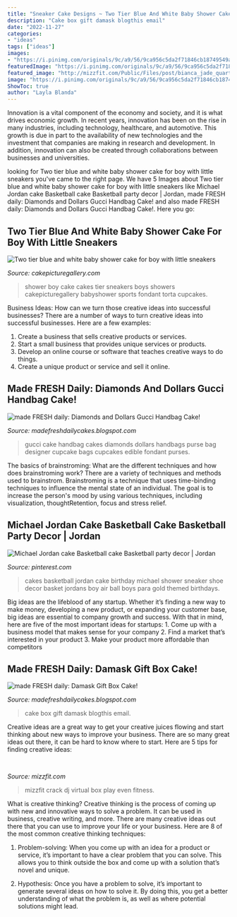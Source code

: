 ```yaml
---
title: "Sneaker Cake Designs ~ Two Tier Blue And White Baby Shower Cake For Boy With Little Sneakers"
description: "Cake box gift damask blogthis email"
date: "2022-11-27"
categories:
- "ideas"
tags: ["ideas"]
images:
- "https://i.pinimg.com/originals/9c/a9/56/9ca956c5da2f71846cb18749549a500c.jpg"
featuredImage: "https://i.pinimg.com/originals/9c/a9/56/9ca956c5da2f71846cb18749549a500c.jpg"
featured_image: "http://mizzfit.com/Public/Files/post/bianca_jade_quarterly_subscription_box_fitness_e34e6fdcae.jpg"
image: "https://i.pinimg.com/originals/9c/a9/56/9ca956c5da2f71846cb18749549a500c.jpg"
ShowToc: true
author: "Layla Blanda"
---
```



Innovation is a vital component of the economy and society, and it is what drives economic growth. In recent years, innovation has been on the rise in many industries, including technology, healthcare, and automotive. This growth is due in part to the availability of new technologies and the investment that companies are making in research and development. In addition, innovation can also be created through collaborations between businesses and universities.

	

		
looking for Two tier blue and white baby shower cake for boy with little sneakers you've came to the right page. We have 5 Images about Two tier blue and white baby shower cake for boy with little sneakers like Michael Jordan cake Basketball cake Basketball party decor | Jordan, made FRESH daily: Diamonds and Dollars Gucci Handbag Cake! and also made FRESH daily: Diamonds and Dollars Gucci Handbag Cake!. Here you go:
		
    
## Two Tier Blue And White Baby Shower Cake For Boy With Little Sneakers

<img loading=lazy src="http://www.cakepicturegallery.com/d/59252-2/Two+tier+blue+and+white+baby+shower+cake+for+boy+with+little+sneakers+on+top.JPG" onerror="this.onerror=null;this.src='https://tse4.mm.bing.net/th?id=OIP.GTzwejJEN0admoTVdf-xrwHaMR&amp;pid=15.1';" alt="Two tier blue and white baby shower cake for boy with little sneakers">

_Source: cakepicturegallery.com_

>shower boy cake cakes tier sneakers boys showers cakepicturegallery babyshower sports fondant torta cupcakes. 

	

Business Ideas: How can we turn those creative ideas into successful businesses?
There are a number of ways to turn creative ideas into successful businesses. Here are a few examples: 
1. Create a business that sells creative products or services.
2. Start a small business that provides unique services or products.
3. Develop an online course or software that teaches creative ways to do things. 
4. Create a unique product or service and sell it online.

    
## Made FRESH Daily: Diamonds And Dollars Gucci Handbag Cake!

<img loading=lazy src="http://4.bp.blogspot.com/-c8Dvtg1UwZE/T3eIzlwEmuI/AAAAAAAAByQ/Rk5B6Lsd72s/s1600/013.JPG" onerror="this.onerror=null;this.src='https://tse4.mm.bing.net/th?id=OIP.7zlz7psK0Of6y4HgoflQywHaJ4&amp;pid=15.1';" alt="made FRESH daily: Diamonds and Dollars Gucci Handbag Cake!">

_Source: madefreshdailycakes.blogspot.com_

>gucci cake handbag cakes diamonds dollars handbags purse bag designer cupcake bags cupcakes edible fondant purses. 

	

The basics of brainstroming: What are the different techniques and how does brainstroming work?
There are a variety of techniques and methods used to brainstrom. Brainstroming is a technique that uses time-binding techniques to influence the mental state of an individual. The goal is to increase the person's mood by using various techniques, including visualization, thoughtRetention, focus and stress relief.

    
## Michael Jordan Cake Basketball Cake Basketball Party Decor | Jordan

<img loading=lazy src="https://i.pinimg.com/originals/9c/a9/56/9ca956c5da2f71846cb18749549a500c.jpg" onerror="this.onerror=null;this.src='https://tse3.mm.bing.net/th?id=OIP.tocWS_3ISttrYj_mBeua1QHaH7&amp;pid=15.1';" alt="Michael Jordan cake Basketball cake Basketball party decor | Jordan">

_Source: pinterest.com_

>cakes basketball jordan cake birthday michael shower sneaker shoe decor basket jordans boy air ball boys para gold themed birthdays. 

	

Big ideas are the lifeblood of any startup. Whether it’s finding a new way to make money, developing a new product, or expanding your customer base, big ideas are essential to company growth and success. With that in mind, here are five of the most important ideas for startups: 1. Come up with a business model that makes sense for your company 2. Find a market that’s interested in your product 3. Make your product more affordable than competitors 
    
## Made FRESH Daily: Damask Gift Box Cake!

<img loading=lazy src="http://2.bp.blogspot.com/-LireZg7-uk4/T3ePrbIzPiI/AAAAAAAAB3E/1UF-jtxtqSo/s1600/damask3.JPG" onerror="this.onerror=null;this.src='https://tse2.mm.bing.net/th?id=OIP.lu7N51hAD6tH6pCzRIUClQHaK1&amp;pid=15.1';" alt="made FRESH daily: Damask Gift Box Cake!">

_Source: madefreshdailycakes.blogspot.com_

>cake box gift damask blogthis email. 

	

Creative ideas are a great way to get your creative juices flowing and start thinking about new ways to improve your business. There are so many great ideas out there, it can be hard to know where to start. Here are 5 tips for finding creative ideas:

    
## 

<img loading=lazy src="http://mizzfit.com/Public/Files/post/bianca_jade_quarterly_subscription_box_fitness_e34e6fdcae.jpg" onerror="this.onerror=null;this.src='https://tse4.mm.bing.net/th?id=OIP.GmBFO1--zavRAXuEwWNTUgHaE5&amp;pid=15.1';" alt="">

_Source: mizzfit.com_

>mizzfit crack dj virtual box play even fitness. 

	

What is creative thinking?
Creative thinking is the process of coming up with new and innovative ways to solve a problem. It can be used in business, creative writing, and more. There are many creative ideas out there that you can use to improve your life or your business. Here are 8 of the most common creative thinking techniques:
1. Problem-solving: When you come up with an idea for a product or service, it’s important to have a clear problem that you can solve. This allows you to think outside the box and come up with a solution that’s novel and unique.

2. Hypothesis: Once you have a problem to solve, it’s important to generate several ideas on how to solve it. By doing this, you get a better understanding of what the problem is, as well as where potential solutions might lead.


